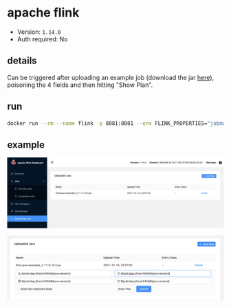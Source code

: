 # apache flink

- Version: `1.14.0`
- Auth required: No

## details

Can be triggered after uploading an example job (download the jar [here](https://search.maven.org/artifact/org.apache.flink/flink-java-examples_2.11/0.10.2/jar)), poisoning the 4 fields and then hitting "Show Plan".

## run

```bash
docker run --rm --name flink -p 8081:8081 --env FLINK_PROPERTIES="jobmanager.rpc.address: jobmanager" flink:1.14.0 jobmanager
```

## example

![1](images/1.png)

![2](images/2.png)
